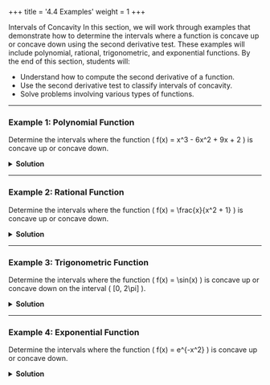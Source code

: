 +++
title = '4.4 Examples'
weight = 1
+++

Intervals of Concavity
In this section, we will work through examples that demonstrate how to determine the intervals where a function is concave up or concave down using the second derivative test. These examples will include polynomial, rational, trigonometric, and exponential functions. By the end of this section, students will:
- Understand how to compute the second derivative of a function.
- Use the second derivative test to classify intervals of concavity.
- Solve problems involving various types of functions.

---

### Example 1: Polynomial Function
Determine the intervals where the function \( f(x) = x^3 - 6x^2 + 9x + 2 \) is concave up or concave down.

<details>
<summary>
    <strong id="solution-title">Solution</strong>
</summary>
Write the given function:  
\[ f(x) = x^3 - 6x^2 + 9x + 2 \]  

Compute the first derivative:  
\[ f'(x) = 3x^2 - 12x + 9 \]  

Compute the second derivative:  
\[ f''(x) = 6x - 12 \]  

Set \( f''(x) = 0 \) to find potential points of inflection:  
\[ 6x - 12 = 0 \implies x = 2 \]  

Check the concavity around \( x = 2 \):
- For \( x < 2 \), choose \( x = 1 \):  
  \[ f''(1) = 6(1) - 12 = -6 < 0 \] (\( f(x) \) is concave down).
- For \( x > 2 \), choose \( x = 3 \):  
  \[ f''(3) = 6(3) - 12 = 6 > 0 \] (\( f(x) \) is concave up).

Thus, the function is:
- Concave down on \( (-\infty, 2) \).
- Concave up on \( (2, \infty) \).

\[ \boxed{\text{Concave Down: } (-\infty, 2), \text{ Concave Up: } (2, \infty)} \]
</details>

---

### Example 2: Rational Function
Determine the intervals where the function \( f(x) = \frac{x}{x^2 + 1} \) is concave up or concave down.

<details>
<summary>
    <strong id="solution-title">Solution</strong>
</summary>
Write the given function:  
\[ f(x) = \frac{x}{x^2 + 1} \]  

Compute the first derivative using the quotient rule:  
\[ f'(x) = \frac{(x^2 + 1)(1) - x(2x)}{(x^2 + 1)^2} = \frac{-x^2 + 1}{(x^2 + 1)^2} \]  

Compute the second derivative using the quotient rule again:  
\[ f''(x) = \frac{(x^2 + 1)^2(-2x) - (-x^2 + 1)(2)(x^2 + 1)(2x)}{(x^2 + 1)^4} \]  
Simplify:  
\[ f''(x) = \frac{-2x(x^2 + 1) + 4x(x^2 - 1)}{(x^2 + 1)^3} = \frac{-2x^3 - 2x + 4x^3 - 4x}{(x^2 + 1)^3} = \frac{2x^3 - 6x}{(x^2 + 1)^3} \]  
Factorize:  
\[ f''(x) = \frac{2x(x^2 - 3)}{(x^2 + 1)^3} \]  

Set \( f''(x) = 0 \) to find potential points of inflection:  
\[ 2x(x^2 - 3) = 0 \implies x = 0, \pm\sqrt{3} \]  

Check the concavity around the critical points:
- For \( x < -\sqrt{3} \), choose \( x = -2 \):  
  \[ f''(-2) = \frac{2(-2)((-2)^2 - 3)}{((-2)^2 + 1)^3} = \frac{-4(4 - 3)}{(4 + 1)^3} = \frac{-4}{125} < 0 \] (\( f(x) \) is concave down).
- For \( -\sqrt{3} < x < 0 \), choose \( x = -1 \):  
  \[ f''(-1) = \frac{2(-1)((-1)^2 - 3)}{((-1)^2 + 1)^3} = \frac{-2(1 - 3)}{(1 + 1)^3} = \frac{-2(-2)}{8} = \frac{4}{8} > 0 \] (\( f(x) \) is concave up).
- For \( 0 < x < \sqrt{3} \), choose \( x = 1 \):  
  \[ f''(1) = \frac{2(1)((1)^2 - 3)}{((1)^2 + 1)^3} = \frac{2(1 - 3)}{(1 + 1)^3} = \frac{2(-2)}{8} = \frac{-4}{8} < 0 \] (\( f(x) \) is concave down).
- For \( x > \sqrt{3} \), choose \( x = 2 \):  
  \[ f''(2) = \frac{2(2)((2)^2 - 3)}{((2)^2 + 1)^3} = \frac{4(4 - 3)}{(4 + 1)^3} = \frac{4}{125} > 0 \] (\( f(x) \) is concave up).

Thus, the function is:
- Concave down on \( (-\infty, -\sqrt{3}) \cup (0, \sqrt{3}) \).
- Concave up on \( (-\sqrt{3}, 0) \cup (\sqrt{3}, \infty) \).

\[ \boxed{\text{Concave Down: } (-\infty, -\sqrt{3}) \cup (0, \sqrt{3}), \text{ Concave Up: } (-\sqrt{3}, 0) \cup (\sqrt{3}, \infty)} \]
</details>

---

### Example 3: Trigonometric Function
Determine the intervals where the function \( f(x) = \sin(x) \) is concave up or concave down on the interval \( [0, 2\pi] \).

<details>
<summary>
    <strong id="solution-title">Solution</strong>
</summary>
Write the given function:  
\[ f(x) = \sin(x) \]  

Compute the first derivative:  
\[ f'(x) = \cos(x) \]  

Compute the second derivative:  
\[ f''(x) = -\sin(x) \]  

Set \( f''(x) = 0 \) to find potential points of inflection:  
\[ -\sin(x) = 0 \implies x = 0, \pi, 2\pi \]  

Check the concavity around the critical points:
- For \( 0 < x < \pi \), choose \( x = \frac{\pi}{2} \):  
  \[ f''\left(\frac{\pi}{2}\right) = -\sin\left(\frac{\pi}{2}\right) = -1 < 0 \] (\( f(x) \) is concave down).
- For \( \pi < x < 2\pi \), choose \( x = \frac{3\pi}{2} \):  
  \[ f''\left(\frac{3\pi}{2}\right) = -\sin\left(\frac{3\pi}{2}\right) = 1 > 0 \] (\( f(x) \) is concave up).

Thus, the function is:
- Concave down on \( (0, \pi) \).
- Concave up on \( (\pi, 2\pi) \).

\[ \boxed{\text{Concave Down: } (0, \pi), \text{ Concave Up: } (\pi, 2\pi)} \]
</details>

---

### Example 4: Exponential Function
Determine the intervals where the function \( f(x) = e^{-x^2} \) is concave up or concave down.

<details>
<summary>
    <strong id="solution-title">Solution</strong>
</summary>
Write the given function:  
\[ f(x) = e^{-x^2} \]  

Compute the first derivative using the chain rule:  
\[ f'(x) = -2x e^{-x^2} \]  

Compute the second derivative using the product rule:  
\[ f''(x) = (-2x)(-2x e^{-x^2}) + (-2)(e^{-x^2}) = 4x^2 e^{-x^2} - 2e^{-x^2} \]  
Factorize:  
\[ f''(x) = e^{-x^2}(4x^2 - 2) \]  

Set \( f''(x) = 0 \):  
Since \( e^{-x^2} > 0 \) for all \( x \), solve \( 4x^2 - 2 = 0 \):  
\[ 4x^2 = 2 \implies x^2 = \frac{1}{2} \implies x = \pm \frac{1}{\sqrt{2}} \]  

Check the concavity around the critical points:
- For \( x < -\frac{1}{\sqrt{2}} \), choose \( x = -1 \):  
  \[ f''(-1) = e^{-(-1)^2}(4(-1)^2 - 2) = e^{-1}(4 - 2) = 2e^{-1} > 0 \] (\( f(x) \) is concave up).
- For \( -\frac{1}{\sqrt{2}} < x < \frac{1}{\sqrt{2}} \), choose \( x = 0 \):  
  \[ f''(0) = e^{-(0)^2}(4(0)^2 - 2) = -2 < 0 \] (\( f(x) \) is concave down).
- For \( x > \frac{1}{\sqrt{2}} \), choose \( x = 1 \):  
  \[ f''(1) = e^{-(1)^2}(4(1)^2 - 2) = e^{-1}(4 - 2) = 2e^{-1} > 0 \] (\( f(x) \) is concave up).

Thus, the function is:
- Concave down on \( \left(-\frac{1}{\sqrt{2}}, \frac{1}{\sqrt{2}}\right) \).
- Concave up on \( \left(-\infty, -\frac{1}{\sqrt{2}}\right) \cup \left(\frac{1}{\sqrt{2}}, \infty\right) \).

\[ \boxed{\text{Concave Down: } \left(-\frac{1}{\sqrt{2}}, \frac{1}{\sqrt{2}}\right), \text{ Concave Up: } \left(-\infty, -\frac{1}{\sqrt{2}}\right) \cup \left(\frac{1}{\sqrt{2}}, \infty\right)} \]
</details>